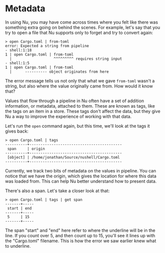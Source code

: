 # Metadata

In using Nu, you may have come across times where you felt like there was something extra going on behind the scenes. For example, let's say that you try to open a file that Nu supports only to forget and try to convert again:

```
> open Cargo.toml | from-toml
error: Expected a string from pipeline
- shell:1:18
1 | open Cargo.toml | from-toml
  |                   ^^^^^^^^^ requires string input
- shell:1:5
1 | open Cargo.toml | from-toml
  |      ---------- object originates from here
```

The error message tells us not only that what we gave `from-toml` wasn't a string, but also where the value originally came from. How would it know that?

Values that flow through a pipeline in Nu often have a set of addition information, or metadata, attached to them. These are known as tags, like the tags on an item in a store. These tags don't affect the data, but they give Nu a way to improve the experience of working with that data.

Let's run the `open` command again, but this time, we'll look at the tags it gives back:

```
> open Cargo.toml | tags
----------+------------------------------------------
 span     | origin 
----------+------------------------------------------
 [object] | /home/jonathan/Source/nushell/Cargo.toml 
----------+------------------------------------------
```

Currently, we track two bits of metadata on the values in pipeline. You can notice that we have the origin, which gives the location for where this data was loaded from. This can help Nu better understand how to present data.

There's also a span. Let's take a closer look at that:

```
> open Cargo.toml | tags | get span
-------+-----
 start | end 
-------+-----
 5     | 15 
-------+-----
```

The span "start" and "end" here refer to where the underline will be in the line. If you count over 5, and then count up to 15, you'll see it lines up with the "Cargo.toml" filename. This is how the error we saw earlier knew what to underline.


